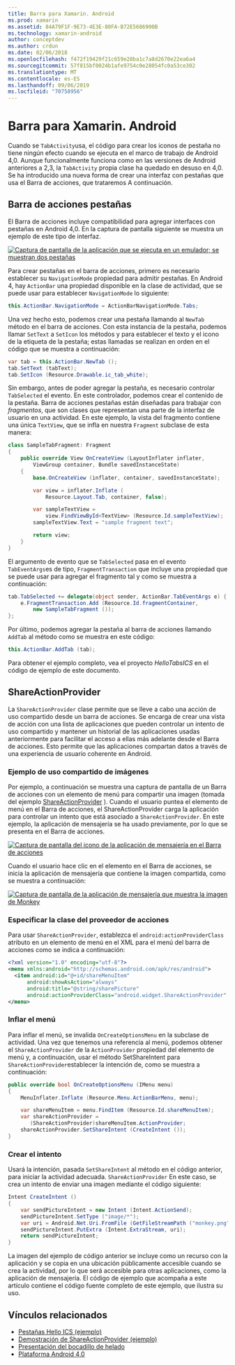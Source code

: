 ```yaml
---
title: Barra para Xamarin. Android
ms.prod: xamarin
ms.assetid: 84A79F1F-9E73-4E3E-80FA-B72E5686900B
ms.technology: xamarin-android
author: conceptdev
ms.author: crdun
ms.date: 02/06/2018
ms.openlocfilehash: f472f19429f21c659e28ba1c7a8d2670e22ea6a4
ms.sourcegitcommit: 57f815bf0024b1afe9754c0e28054fc0a53ce302
ms.translationtype: MT
ms.contentlocale: es-ES
ms.lasthandoff: 09/06/2019
ms.locfileid: "70758956"
---
```

# <a name="actionbar-for-xamarinandroid"></a>Barra para Xamarin. Android

Cuando se `TabActivity`usa, el código para crear los iconos de pestaña no tiene ningún efecto cuando se ejecuta en el marco de trabajo de Android 4,0. Aunque funcionalmente funciona como en las versiones de Android anteriores a 2,3, la `TabActivity` propia clase ha quedado en desuso en 4,0. Se ha introducido una nueva forma de crear una interfaz con pestañas que usa el Barra de acciones, que trataremos A continuación.

## <a name="action-bar-tabs"></a>Barra de acciones pestañas

El Barra de acciones incluye compatibilidad para agregar interfaces con pestañas en Android 4,0.
En la captura de pantalla siguiente se muestra un ejemplo de este tipo de interfaz.

[![Captura de pantalla de la aplicación que se ejecuta en un emulador; se muestran dos pestañas](action-bar-images/25-actionbartabs.png)](action-bar-images/25-actionbartabs.png#lightbox)

Para crear pestañas en el barra de acciones, primero es necesario establecer su `NavigationMode` propiedad para admitir pestañas. En Android 4, hay `ActionBar` una propiedad disponible en la clase de actividad, que se puede usar para establecer `NavigationMode` lo siguiente:

```csharp
this.ActionBar.NavigationMode = ActionBarNavigationMode.Tabs;
```

Una vez hecho esto, podemos crear una pestaña llamando al `NewTab` método en el barra de acciones. Con esta instancia de la pestaña, podemos llamar `SetText` a `SetIcon` los métodos y para establecer el texto y el icono de la etiqueta de la pestaña; estas llamadas se realizan en orden en el código que se muestra a continuación:

```csharp
var tab = this.ActionBar.NewTab ();
tab.SetText (tabText);
tab.SetIcon (Resource.Drawable.ic_tab_white);
```

Sin embargo, antes de poder agregar la pestaña, es necesario controlar `TabSelected` el evento. En este controlador, podemos crear el contenido de la pestaña. Barra de acciones pestañas están diseñadas para trabajar con *fragmentos*, que son clases que representan una parte de la interfaz de usuario en una actividad. En este ejemplo, la vista del fragmento contiene una única `TextView`, que se infla en nuestra `Fragment` subclase de esta manera:

```csharp
class SampleTabFragment: Fragment
{           
    public override View OnCreateView (LayoutInflater inflater,
        ViewGroup container, Bundle savedInstanceState)
    {
        base.OnCreateView (inflater, container, savedInstanceState);

        var view = inflater.Inflate (
            Resource.Layout.Tab, container, false);

        var sampleTextView =
            view.FindViewById<TextView> (Resource.Id.sampleTextView);            
        sampleTextView.Text = "sample fragment text";

        return view;
    }
}
```

El argumento de evento que se `TabSelected` pasa en el evento `TabEventArgs`es de tipo, `FragmentTransaction` que incluye una propiedad que se puede usar para agregar el fragmento tal y como se muestra a continuación:

```csharp
tab.TabSelected += delegate(object sender, ActionBar.TabEventArgs e) {             
    e.FragmentTransaction.Add (Resource.Id.fragmentContainer,
        new SampleTabFragment ());
};
```

Por último, podemos agregar la pestaña al barra de acciones llamando `AddTab` al método como se muestra en este código:

```csharp
this.ActionBar.AddTab (tab);
```

Para obtener el ejemplo completo, vea el proyecto *HelloTabsICS* en el código de ejemplo de este documento.

## <a name="shareactionprovider"></a>ShareActionProvider

La `ShareActionProvider` clase permite que se lleve a cabo una acción de uso compartido desde un barra de acciones. Se encarga de crear una vista de acción con una lista de aplicaciones que pueden controlar un intento de uso compartido y mantener un historial de las aplicaciones usadas anteriormente para facilitar el acceso a ellas más adelante desde el Barra de acciones. Esto permite que las aplicaciones compartan datos a través de una experiencia de usuario coherente en Android.

### <a name="image-sharing-example"></a>Ejemplo de uso compartido de imágenes

Por ejemplo, a continuación se muestra una captura de pantalla de un Barra de acciones con un elemento de menú para compartir una imagen (tomada del ejemplo [ShareActionProvider](https://docs.microsoft.com/samples/xamarin/monodroid-samples/shareactionproviderdemo) ). Cuando el usuario puntea el elemento de menú en el Barra de acciones, el ShareActionProvider carga la aplicación para controlar un intento que está asociado a `ShareActionProvider`. En este ejemplo, la aplicación de mensajería se ha usado previamente, por lo que se presenta en el Barra de acciones.

[![Captura de pantalla del icono de la aplicación de mensajería en el Barra de acciones](action-bar-images/09-shareactionprovider.png)](action-bar-images/09-shareactionprovider.png#lightbox)

Cuando el usuario hace clic en el elemento en el Barra de acciones, se inicia la aplicación de mensajería que contiene la imagen compartida, como se muestra a continuación:

[![Captura de pantalla de la aplicación de mensajería que muestra la imagen de Monkey](action-bar-images/10-messagewithimage.png)](action-bar-images/10-messagewithimage.png#lightbox)

### <a name="specifying-the-action-provider-class"></a>Especificar la clase del proveedor de acciones

Para usar `ShareActionProvider`, establezca el `android:actionProviderClass` atributo en un elemento de menú en el XML para el menú del barra de acciones como se indica a continuación:

```xml
<?xml version="1.0" encoding="utf-8"?>
<menu xmlns:android="http://schemas.android.com/apk/res/android">
  <item android:id="@+id/shareMenuItem"
      android:showAsAction="always"
      android:title="@string/sharePicture"
      android:actionProviderClass="android.widget.ShareActionProvider" />
</menu>
```

### <a name="inflating-the-menu"></a>Inflar el menú

Para inflar el menú, se invalida `OnCreateOptionsMenu` en la subclase de actividad. Una vez que tenemos una referencia al menú, podemos obtener el `ShareActionProvider` de la `ActionProvider` propiedad del elemento de menú y, a continuación, usar el método SetShareIntent para `ShareActionProvider`establecer la intención de, como se muestra a continuación:

```csharp
public override bool OnCreateOptionsMenu (IMenu menu)
{
    MenuInflater.Inflate (Resource.Menu.ActionBarMenu, menu);       

    var shareMenuItem = menu.FindItem (Resource.Id.shareMenuItem);           
    var shareActionProvider =
       (ShareActionProvider)shareMenuItem.ActionProvider;
    shareActionProvider.SetShareIntent (CreateIntent ());
}
```

### <a name="creating-the-intent"></a>Crear el intento

Usará la intención, pasada `SetShareIntent` al método en el código anterior, para iniciar la actividad adecuada. `ShareActionProvider` En este caso, se crea un intento de enviar una imagen mediante el código siguiente:

```csharp
Intent CreateIntent ()
{  
    var sendPictureIntent = new Intent (Intent.ActionSend);
    sendPictureIntent.SetType ("image/*");
    var uri = Android.Net.Uri.FromFile (GetFileStreamPath ("monkey.png"));          
    sendPictureIntent.PutExtra (Intent.ExtraStream, uri);
    return sendPictureIntent;
}
```

La imagen del ejemplo de código anterior se incluye como un recurso con la aplicación y se copia en una ubicación públicamente accesible cuando se crea la actividad, por lo que será accesible para otras aplicaciones, como la aplicación de mensajería. El código de ejemplo que acompaña a este artículo contiene el código fuente completo de este ejemplo, que ilustra su uso.

## <a name="related-links"></a>Vínculos relacionados

- [Pestañas Hello ICS (ejemplo)](https://docs.microsoft.com/samples/xamarin/monodroid-samples/hellotabsics)
- [Demostración de ShareActionProvider (ejemplo)](https://docs.microsoft.com/samples/xamarin/monodroid-samples/shareactionproviderdemo)
- [Presentación del bocadillo de helado](http://www.android.com/about/ice-cream-sandwich/)
- [Plataforma Android 4,0](https://developer.android.com/sdk/android-4.0.html)
